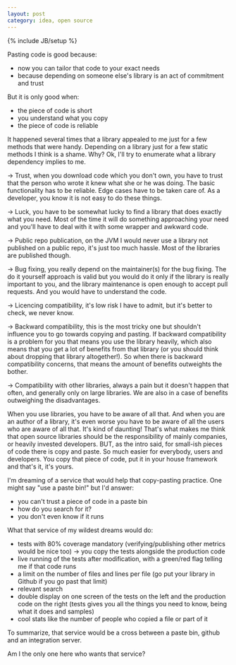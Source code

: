 ```yaml
---
layout: post
category: idea, open source
---
```

{% include JB/setup %}

Pasting code is good because:
- now you can tailor that code to your exact needs
- because depending on someone else's library is an act of commitment and trust

But it is only good when:
- the piece of code is short
- you understand what you copy
- the piece of code is reliable

It happened several times that a library appealed to me just for a few methods that were handy. Depending on a library just for a few static methods I think is a shame. Why? Ok, I'll try to enumerate what a library dependency implies to me.

&rarr; Trust, when you download code which you don't own, you have to trust that the person who wrote it knew what she or he was doing. The basic functionality has to be reliable. Edge cases have to be taken care of. As a developer, you know it is not easy to do these things.

&rarr; Luck, you have to be somewhat lucky to find a library that does exactly what you need. Most of the time it will do something approaching your need and you'll have to deal with it with some wrapper and awkward code.

&rarr; Public repo publication, on the JVM I would never use a library not published on a public repo, it's just too much hassle. Most of the libraries are published though.

&rarr; Bug fixing, you really depend on the maintainer(s) for the bug fixing. The do it yourself approach is valid but you would do it only if the library is really important to you, and the library maintenance is open enough to accept pull requests. And you would have to understand the code.

&rarr; Licencing compatibility, it's low risk I have to admit, but it's better to check, we never know.

&rarr; Backward compatibility, this is the most tricky one but shouldn't influence you to go towards copying and pasting. If backward compatibility is a problem for you that means you use the library heavily, which also means that you get a lot of benefits from that library (or you should think about dropping that library altogether!). So when there is backward compatibility concerns, that means the amount of benefits outweights the bother.

&rarr; Compatibility with other libraries, always a pain but it doesn't happen that often, and generally only on large libraries. We are also in a case of benefits outweighing the disadvantages.

When you use libraries, you have to be aware of all that. And when you are an author of a library, it's even worse you have to be aware of all the users who are aware of all that. It's kind of daunting! That's what makes me think that open source libraries should be the responsibility of mainly companies, or heavily invested developers.
BUT, as the intro said, for small-ish pieces of code there is copy and paste. So much easier for everybody, users and developers. You copy that piece of code, put it in your house framework and that's it, it's yours.

I'm dreaming of a service that would help that copy-pasting practice. One might say "use a paste bin!" but I'd answer:
- you can't trust a piece of code in a paste bin
- how do you search for it?
- you don't even know if it runs

What that service of my wildest dreams would do:
- tests with 80% coverage mandatory (verifying/publishing other metrics would be nice too) -> you copy the tests alongside the production code
- live running of the tests after modification, with a green/red flag telling me if that code runs
- a limit on the number of files and lines per file (go put your library in Github if you go past that limit)
- relevant search
- double display on one screen of the tests on the left and the production code on the right (tests gives you all the things you need to know, being what it does and samples)
- cool stats like the number of people who copied a file or part of it

To summarize, that service would be a cross between a paste bin, github and an integration server.

Am I the only one here who wants that service?
